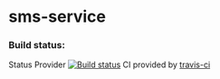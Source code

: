 # sms-service

### Build status:
Status	Provider
[![Build status](https://camo.githubusercontent.com/48e8acb4924fc66523aa476f1ff26bd69fd1a9eb/68747470733a2f2f7472617669732d63692e6f72672f555345525f4e414d452f50524f4a4543545f4e414d452e7376673f6272616e63683d6d6173746572)](https://travis-ci.org/USER_NAME/PROJECT_NAME)	CI provided by [travis-ci](https://travis-ci.org/)

